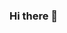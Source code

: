 ### Hi there 👋

<!--
**KDills2246/KDills2246** is a ✨ _special_ ✨ repository because its `README.md` (this file) appears on your GitHub profile.

**About Me**

I graduated from Florida Polytehcnic University with my undergrad in Science and Technology Management with a concentration in Supply Chain Management. I'm currently pursuing my graduate degree in Computer Science. My hobbys include hanging out on the lake and wood working projects around the house :hammer:. 







